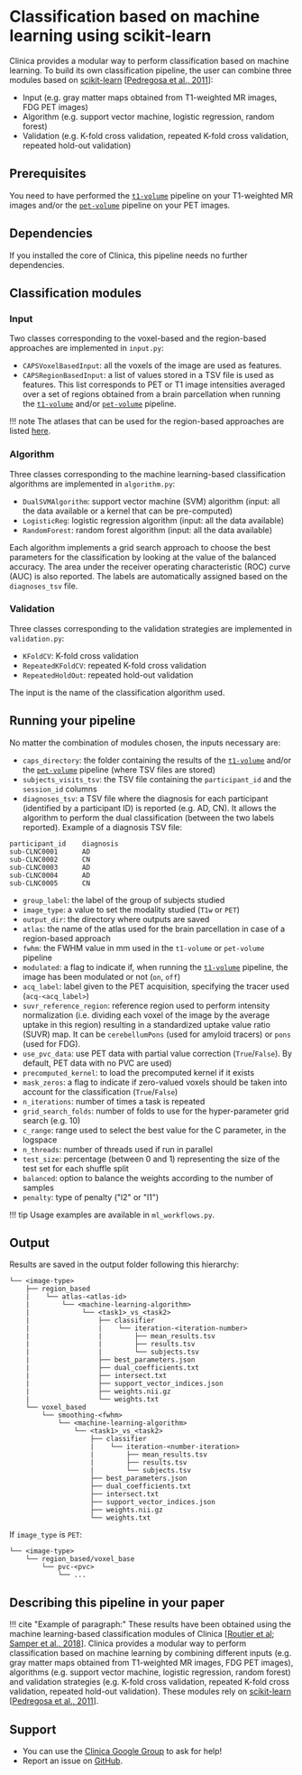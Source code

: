 # Classification based on machine learning using scikit-learn

Clinica provides a modular way to perform classification based on machine learning.
To build its own classification pipeline, the user can combine three modules based on [scikit-learn](http://scikit-learn.org/stable/index.html) [[Pedregosa et al., 2011](http://www.jmlr.org/papers/volume12/pedregosa11a/pedregosa11a.pdf)]:

- Input (e.g. gray matter maps obtained from T1-weighted MR images, FDG PET images)
- Algorithm (e.g. support vector machine, logistic regression, random forest)
- Validation (e.g. K-fold cross validation, repeated K-fold cross validation, repeated hold-out validation)

## Prerequisites

You need to have performed the [`t1-volume`](../T1_Volume) pipeline on your T1-weighted MR images and/or the [`pet-volume`](../PET_Volume) pipeline on your PET images.

## Dependencies

If you installed the core of Clinica, this pipeline needs no further dependencies.

## Classification modules

### Input

Two classes corresponding to the voxel-based and the region-based approaches are implemented in `input.py`:

- `CAPSVoxelBasedInput`: all the voxels of the image are used as features.
- `CAPSRegionBasedInput`: a list of values stored in a TSV file is used as features.
This list corresponds to PET or T1 image intensities averaged over a set of regions obtained from a brain parcellation when running the [`t1-volume`](../T1_Volume) and/or [`pet-volume`](../PET_Volume) pipeline.

!!! note
    The atlases that can be used for the region-based approaches are listed [here](../../Atlases).

### Algorithm

Three classes corresponding to the machine learning-based classification algorithms are implemented in `algorithm.py`:

- `DualSVMAlgorithm`: support vector machine (SVM) algorithm (input: all the data available or a kernel that can be pre-computed)
- `LogisticReg`: logistic regression algorithm (input: all the data available)
- `RandomForest`: random forest algorithm (input: all the data available)

Each algorithm implements a grid search approach to choose the best parameters for the classification by looking at the value of the balanced accuracy.
The area under the receiver operating characteristic (ROC) curve (AUC) is also reported.
The labels are automatically assigned based on the `diagnoses_tsv` file.

### Validation

Three classes corresponding to the validation strategies are implemented in `validation.py`:

- `KFoldCV`: K-fold cross validation
- `RepeatedKFoldCV`: repeated K-fold cross validation
- `RepeatedHoldOut`: repeated hold-out validation

The input is the name of the classification algorithm used.

## Running your pipeline

No matter the combination of modules chosen, the inputs necessary are:

- `caps_directory`: the folder containing the results of the [`t1-volume`](../T1_Volume) and/or the [`pet-volume`](../PET_Volume) pipeline (where TSV files are stored)
- `subjects_visits_tsv`: the TSV file containing the `participant_id` and the `session_id` columns
- `diagnoses_tsv`: a TSV file where the diagnosis for each participant (identified by a participant ID) is reported (e.g. AD, CN).
It allows the algorithm to perform the dual classification (between the two labels reported).
Example of a diagnosis TSV file:

````Text
participant_id    diagnosis
sub-CLNC0001      AD
sub-CLNC0002      CN
sub-CLNC0003      AD
sub-CLNC0004      AD
sub-CLNC0005      CN
````

- `group_label`: the label of the group of subjects studied
- `image_type`: a value to set the modality studied (`T1w` or `PET`)
- `output_dir`: the directory where outputs are saved
- `atlas`: the name of the atlas used for the brain parcellation in case of a region-based approach
- `fwhm`: the FWHM value in mm used in the `t1-volume` or `pet-volume` pipeline
- `modulated`: a flag to indicate if, when running the [`t1-volume`](../T1_Volume) pipeline, the image has been modulated or not (`on`, `off`)
- `acq_label`: label given to the PET acquisition, specifying the tracer used (`acq-<acq_label>`)
- `suvr_reference_region`: reference region used to perform intensity normalization (i.e. dividing each voxel of the image by the average uptake in this region) resulting in a standardized uptake value ratio (SUVR) map.
It can be `cerebellumPons` (used for amyloid tracers) or `pons` (used for FDG).
- `use_pvc_data`: use PET data with partial value correction (`True`/`False`).
By default, PET data with no PVC are used)
- `precomputed_kernel`: to load the precomputed kernel if it exists
- `mask_zeros`: a flag to indicate if zero-valued voxels should be taken into account for the classification (`True`/`False`)
- `n_iterations`: number of times a task is repeated
- `grid_search_folds`: number of folds to use for the hyper-parameter grid search (e.g. 10)
- `c_range`: range used to select the best value for the C parameter, in the logspace
- `n_threads`: number of threads used if run in parallel
- `test_size`: percentage (between 0 and 1) representing the size of the test set for each shuffle split
- `balanced`:  option to balance the weights according to the number of samples
- `penalty`: type of penalty ("l2" or "l1")

!!! tip
    Usage examples are available in `ml_workflows.py`.

## Output

Results are saved in the output folder following this hierarchy:

```Text
└── <image-type>
    ├── region_based
    |    └── atlas-<atlas-id>
    |        └── <machine-learning-algorithm>
    |             └── <task1>_vs_<task2>
    |                 ├── classifier
    |                 |    └── iteration-<iteration-number>
    |                 |        ├── mean_results.tsv
    |                 |        ├── results.tsv
    |                 |        └── subjects.tsv
    |                 ├── best_parameters.json
    |                 ├── dual_coefficients.txt
    |                 ├── intersect.txt
    |                 ├── support_vector_indices.json
    |                 ├── weights.nii.gz
    |                 └── weights.txt
    └── voxel_based
        └── smoothing-<fwhm>
            └── <machine-learning-algorithm>
                └── <task1>_vs_<task2>
                    ├── classifier
                    |    └── iteration-<number-iteration>
                    |        ├── mean_results.tsv
                    |        ├── results.tsv
                    |        └── subjects.tsv
                    ├── best_parameters.json
                    ├── dual_coefficients.txt
                    ├── intersect.txt
                    ├── support_vector_indices.json
                    ├── weights.nii.gz
                    └── weights.txt
```

If `image_type` is `PET`:

```Text
└── <image-type>
    └── region_based/voxel_base
        └── pvc-<pvc>
            └── ...
```

## Describing this pipeline in your paper

!!! cite "Example of paragraph:"
    These results have been obtained using the machine learning-based classification modules of Clinica
    [[Routier et al](https://hal.inria.fr/hal-02308126/);
    [Samper et al., 2018](https://doi.org/10.1016/j.neuroimage.2018.08.042)].
    Clinica provides a modular way to perform classification based on machine learning by combining different inputs (e.g. gray matter maps obtained from T1-weighted MR images, FDG PET images), algorithms (e.g. support vector machine, logistic regression, random forest) and validation strategies (e.g. K-fold cross validation, repeated K-fold cross validation, repeated hold-out validation).
    These modules rely on [scikit-learn](http://scikit-learn.org/stable/index.html) [[Pedregosa et al., 2011](http://www.jmlr.org/papers/volume12/pedregosa11a/pedregosa11a.pdf)].

## Support

- You can use the [Clinica Google Group](https://groups.google.com/forum/#!forum/clinica-user) to ask for help!
- Report an issue on [GitHub](https://github.com/aramis-lab/clinica/issues).
